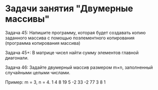 # Задачи занятия "Двумерные массивы"
Задача 45: Напишите программу, которая будет создавать копию заданного массива с помощью поэлементного копирования 
(программа копирования массива)


Задача 45+: В матрице чисел найти сумму элементов главной диагонали.


Задача 46: Задайте двумерный массив размером m×n, заполненный случайными целыми числами.

Пример:
m = 3, n = 4.
1 4 8 19
5 -2 33 -2
77 3 8 1

